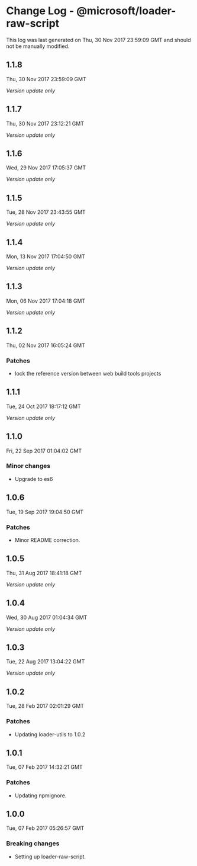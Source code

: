 # Change Log - @microsoft/loader-raw-script

This log was last generated on Thu, 30 Nov 2017 23:59:09 GMT and should not be manually modified.

## 1.1.8
Thu, 30 Nov 2017 23:59:09 GMT

*Version update only*

## 1.1.7
Thu, 30 Nov 2017 23:12:21 GMT

*Version update only*

## 1.1.6
Wed, 29 Nov 2017 17:05:37 GMT

*Version update only*

## 1.1.5
Tue, 28 Nov 2017 23:43:55 GMT

*Version update only*

## 1.1.4
Mon, 13 Nov 2017 17:04:50 GMT

*Version update only*

## 1.1.3
Mon, 06 Nov 2017 17:04:18 GMT

*Version update only*

## 1.1.2
Thu, 02 Nov 2017 16:05:24 GMT

### Patches

- lock the reference version between web build tools projects

## 1.1.1
Tue, 24 Oct 2017 18:17:12 GMT

*Version update only*

## 1.1.0
Fri, 22 Sep 2017 01:04:02 GMT

### Minor changes

- Upgrade to es6

## 1.0.6
Tue, 19 Sep 2017 19:04:50 GMT

### Patches

- Minor README correction.

## 1.0.5
Thu, 31 Aug 2017 18:41:18 GMT

*Version update only*

## 1.0.4
Wed, 30 Aug 2017 01:04:34 GMT

*Version update only*

## 1.0.3
Tue, 22 Aug 2017 13:04:22 GMT

*Version update only*

## 1.0.2
Tue, 28 Feb 2017 02:01:29 GMT

### Patches

- Updating loader-utils to 1.0.2

## 1.0.1
Tue, 07 Feb 2017 14:32:21 GMT

### Patches

- Updating npmignore.

## 1.0.0
Tue, 07 Feb 2017 05:26:57 GMT

### Breaking changes

- Setting up loader-raw-script.

